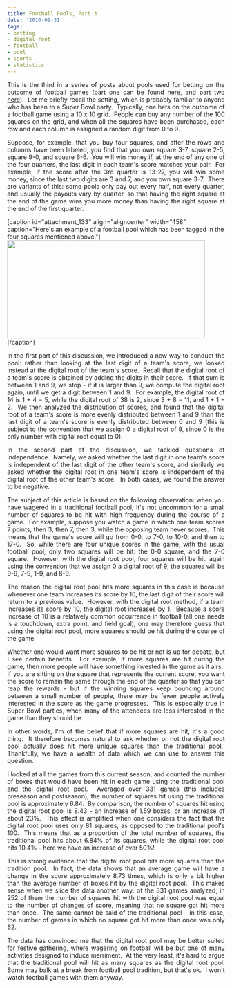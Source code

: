 ```yaml
---
title: Football Pools, Part 3
date: '2010-01-31'
tags:
- betting
- digital-root
- football
- pool
- sports
- statistics
---
```


<div style="text-align: justify;">

This is the third in a series of posts about pools used for betting on the outcome of football games (part one can be found <a href="http://www.mathgoespop.com/2009/02/a-variant-of-the-traditional-football-pool.html">here</a>, and part two <a href="http://www.mathgoespop.com/2009/10/more-on-football-pools.html">here</a>).  Let me briefly recall the setting, which is probably familiar to anyone who has been to a Super Bowl party.  Typically, one bets on the outcome of a football game using a 10 x 10 grid.  People can buy any number of the 100 squares on the grid, and when all the squares have been purchased, each row and each column is assigned a random digit from 0 to 9.

Suppose, for example, that you buy four squares, and after the rows and columns have been labeled, you find that you own square 3-7, square 2-5, square 9-0, and square 6-6.  You will win money if, at the end of any one of the four quarters, the last digit in each team's score matches your pair.  For example, if the score after the 3rd quarter is 13-27, you will win some money, since the last two digits are 3 and 7, and you own square 3-7.  There are variants of this: some pools only pay out every half, not every quarter, and usually the payouts vary by quarter, so that having the right square at the end of the game wins you more money than having the right square at the end of the first quarter.

</div>

[caption id="attachment_133" align="aligncenter" width="458" caption="Here&#39;s an example of a football pool which has been tagged in the four squares mentioned above."]<a href="http://www.mathgoespop.com/images/2010/01/fpool3.jpg"><img class="size-full wp-image-133" title="fpool3" src="http://www.mathgoespop.com/images/2010/01/fpool3.jpg" alt="" width="458" height="227" /></a>[/caption]

<div style="text-align: justify;">

In the first part of this discussion, we introduced a new way to conduct the pool: rather than looking at the last digit of a team's score, we looked instead at the digital root of the team's score.  Recall that the digital root of a team's score is obtained by adding the digits in their score.  If that sum is between 1 and 9, we stop - if it is larger than 9, we compute the digital root again, until we get a digit between 1 and 9.  For example, the digital root of 14 is 1 + 4 = 5, while the digital root of 38 is 2, since 3 + 8 = 11, and 1 + 1 = 2.  We then analyzed the distribution of scores, and found that the digital root of a team's score is more evenly distributed between 1 and 9 than the last digit of a team's score is evenly distributed between 0 and 9 (this is subject to the convention that we assign 0 a digital root of 9, since 0 is the only number with digital root equal to 0).

In the second part of the discussion, we tackled questions of independence.  Namely, we asked whether the last digit in one team's score is independent of the last digit of the other team's score, and similarly we asked whether the digital root in one team's score is independent of the digital root of the other team's score.  In both cases, we found the answer to be negative.

The subject of this article is based on the following observation: when you have wagered in a traditional football pool, it's not uncommon for a small number of squares to be hit with high frequency during the course of a game.  For example, suppose you watch a game in which one team scores 7 points, then 3, then 7, then 3, while the opposing team never scores.  This means that the game's score will go from 0-0, to 7-0, to 10-0, and then to 17-0.  So, while there are four unique scores in the game, with the usual football pool, only two squares will be hit: the 0-0 square, and the 7-0 square.  However, with the digital root pool, four squares will be hit: again using the convention that we assign 0 a digital root of 9, the squares will be 9-9, 7-9, 1-9, and 8-9.

The reason the digital root pool hits more squares in this case is because whenever one team increases its score by 10, the last digit of their score will return to a previous value.  However, with the digital root method, if a team increases its score by 10, the digital root increases by 1.  Because a score increase of 10 is a relatively common occurrence in football (all one needs is a touchdown, extra point, and field goal), one may therefore guess that using the digital root pool, more squares should be hit during the course of the game.

Whether one would want more squares to be hit or not is up for debate, but I see certain benefits.  For example, if more squares are hit during the game, then more people will have something invested in the game as it airs.  If you are sitting on the square that represents the current score, you want the score to remain the same through the end of the quarter so that you can reap the rewards - but if the winning squares keep bouncing around between a small number of people, there may be fewer people actively interested in the score as the game progresses.  This is especially true in Super Bowl parties, when many of the attendees are less interested in the game than they should be.

In other words, I'm of the belief that if more squares are hit, it's a good thing.  It therefore becomes natural to ask whether or not the digital root pool actually does hit more unique squares than the traditional pool.  Thankfully, we have a wealth of data which we can use to answer this question.

I looked at all the games from this current season, and counted the number of boxes that would have been hit in each game using the traditional pool and the digital root pool.  Averaged over 331 games (this includes preseason and postseason), the number of squares hit using the traditional pool is approximately 6.84.  By comparison, the number of squares hit using the digital root pool is 8.43 - an increase of 1.59 boxes, or an increase of about 23%.  This effect is amplified when one considers the fact that the digital root pool uses only 81 squares, as opposed to the traditional pool's 100.  This means that as a proportion of the total number of squares, the traditional pool hits about 6.84% of its squares, while the digital root pool hits 10.4% - here we have an increase of over 50%!

This is strong evidence that the digital root pool hits more squares than the tradition pool.  In fact, the data shows that an average game will have a change in the score approximately 8.73 times, which is only a bit higher than the average number of boxes hit by the digital root pool.  This makes sense when we slice the data another way: of the 331 games analyzed, in 252 of them the number of squares hit with the digital root pool was equal to the number of changes of score, meaning that no square got hit more than once.  The same cannot be said of the traditional pool - in this case, the number of games in which no square got hit more than once was only 62.

The data has convinced me that the digital root pool may be better suited for festive gathering, where wagering on football will be but one of many activities designed to induce merriment.  At the very least, it's hard to argue that the traditional pool will hit as many squares as the digital root pool. Some may balk at a break from football pool tradition, but that's ok.  I won't watch football games with them anyway.

</div>
